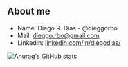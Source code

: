 ##  About me

- Name: Diego R. Dias - @dieggorbo
- Mail: dieggo.rbo@gmail.com
- LinkedIn: [linkedin.com/in/diegodias/](https://www.linkedin.com/in/diegodias/)

[![Anurag's GitHub stats](https://github-readme-stats.vercel.app/api?username=dieggorbo&show_icons=true)](https://github.com/dieggorbo/github-readme-stats)



<!---
dieggorbo/dieggorbo is a ✨ special ✨ repository because its `README.md` (this file) appears on your GitHub profile.
You can click the Preview link to take a look at your changes.
--->
